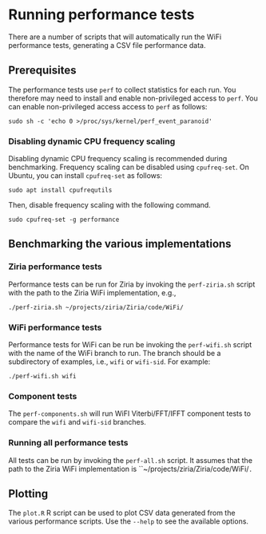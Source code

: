 # Running performance tests

There are a number of scripts that will automatically run the WiFi performance
tests, generating a CSV file performance data.

## Prerequisites

The performance tests use `perf` to collect statistics for each run. You
therefore may need to install and enable non-privileged access to `perf`. You can enable non-privileged access access to `perf` as follows:

```
sudo sh -c 'echo 0 >/proc/sys/kernel/perf_event_paranoid'
```

### Disabling dynamic CPU frequency scaling

Disabling dynamic CPU frequency scaling is recommended during benchmarking. Frequency scaling can be disabled using `cpufreq-set`. On Ubuntu, you can install `cpufreq-set` as follows:

```
sudo apt install cpufrequtils
```

Then, disable frequency scaling with the following command.

```
sudo cpufreq-set -g performance
```

## Benchmarking the various implementations

### Ziria performance tests
Performance tests can be run for Ziria by invoking the `perf-ziria.sh` script
with the path to the Ziria WiFi implementation, e.g.,

```
./perf-ziria.sh ~/projects/ziria/Ziria/code/WiFi/
```

### WiFi performance tests

Performance tests for WiFi can be run be invoking the `perf-wifi.sh` script with the name of the WiFi branch to run. The branch should be a subdirectory of examples, i.e., `wifi` or `wifi-sid`. For example:

```
./perf-wifi.sh wifi
```

### Component tests

The `perf-components.sh` will run WiFI Viterbi/FFT/IFFT component tests to compare the `wifi` and `wifi-sid` branches.

### Running all performance tests

All tests can be run by invoking the `perf-all.sh` script. It assumes that the
path to the Ziria WiFi implementation is ``~/projects/ziria/Ziria/code/WiFi/`.`

## Plotting 

The `plot.R` R script can be used to plot CSV data generated from the various performance scripts. Use the `--help` to see the available options.

